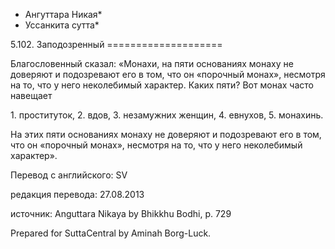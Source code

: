 * Ангуттара Никая*
* Уссанкита сутта*

5\.102\. Заподозренный
\=\=\=\=\=\=\=\=\=\=\=\=\=\=\=\=\=\=\=\=

Благословенный сказал: «Монахи, на пяти основаниях монаху не доверяют и подозревают его в том, что он «порочный монах», несмотря на то, что у него неколебимый характер\. Каких пяти? Вот монах часто навещает

1\. проституток,
2\. вдов,
3\. незамужних женщин,
4\. евнухов,
5\. монахинь\.

На этих пяти основаниях монаху не доверяют и подозревают его в том, что он «порочный монах», несмотря на то, что у него неколебимый характер»\.

Перевод с английского: SV

редакция перевода: 27\.08\.2013

источник: Anguttara Nikaya by Bhikkhu Bodhi, p\. 729

Prepared for SuttaCentral by Aminah Borg\-Luck\.